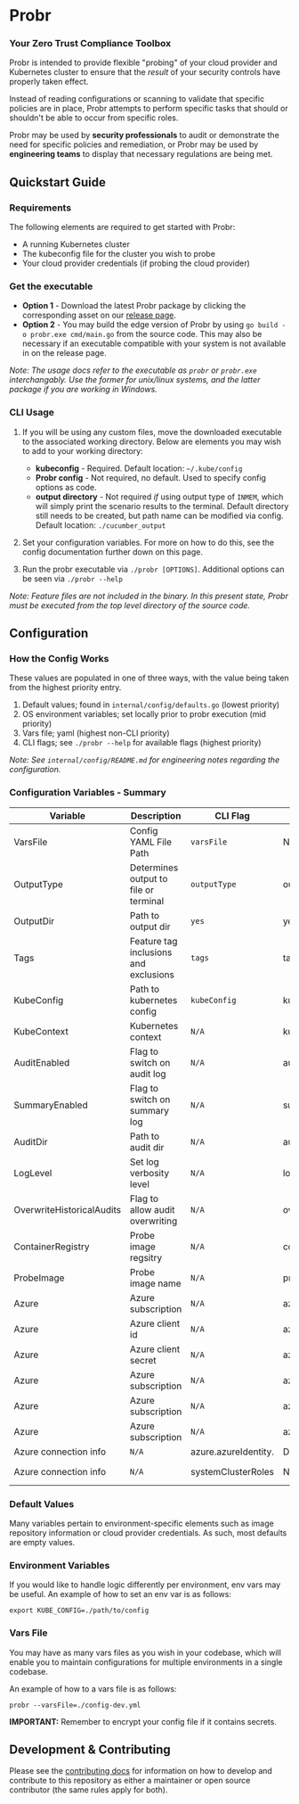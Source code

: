 # Probr

### Your Zero Trust Compliance Toolbox

Probr is intended to provide flexible "probing" of your cloud provider and Kubernetes cluster to ensure that the _result_ of your security controls have properly taken effect.

Instead of reading configurations or scanning to validate that specific policies are in place, Probr attempts to perform specific tasks that should or shouldn't be able to occur from specific roles.

Probr may be used by **security professionals** to audit or demonstrate the need for specific policies and remediation, or Probr may be used by **engineering teams** to display that necessary regulations are being met.

## Quickstart Guide

### Requirements

The following elements are required to get started with Probr:

- A running Kubernetes cluster
- The kubeconfig file for the cluster you wish to probe
- Your cloud provider credentials (if probing the cloud provider)

### Get the executable

- **Option 1** - Download the latest Probr package by clicking the corresponding asset on our [release page](https://github.com/citihub/probr/releases).
- **Option 2** - You may build the edge version of Probr by using `go build -o probr.exe cmd/main.go` from the source code. This may also be necessary if an executable compatible with your system is not available in on the release page.

*Note: The usage docs refer to the executable as `probr` or `probr.exe` interchangably. Use the former for unix/linux systems, and the latter package if you are working in Windows.*

### CLI Usage

1. If you will be using any custom files, move the downloaded executable to the associated working directory. Below are elements you may wish to add to your working directory:

      - **kubeconfig** - Required. Default location: `~/.kube/config`
      - **Probr config** - Not required, no default. Used to specify config options as code.
      - **output directory** - Not required *if* using output type of `INMEM`, which will simply print the scenario results to the terminal. Default directory still needs to be created, but path name can be modified via config. Default location: `./cucumber_output`

1. Set your configuration variables. For more on how to do this, see the config documentation further down on this page.

1. Run the probr executable via `./probr [OPTIONS]`. Additional options can be seen via `./probr --help`

*Note: Feature files are not included in the binary. In this present state, Probr must be executed from the top level directory of the source code.*

## Configuration

### How the Config Works

These values are populated in one of three ways, with the value being taken from the highest priority entry.

1. Default values; found in `internal/config/defaults.go` (lowest priority)
1. OS environment variables; set locally prior to probr execution (mid priority)
1. Vars file; yaml (highest non-CLI priority)
1. CLI flags; see `./probr --help` for available flags (highest priority)

_Note: See `internal/config/README.md` for engineering notes regarding the configuration._

### Configuration Variables - Summary
| Variable | Description | CLI Flag | VarsFile Tag | Env Var | Default |
|---|---|---|---|---|---|
|VarsFile|Config YAML File Path|`varsFile`|N/A|N/A|N/A|
|OutputType|Determines output to file or terminal|`outputType`|outputType|PROBR_OUTPUT_TYPE|IO|
|OutputDir|Path to output dir|`yes`|yes|PROBR_CUCUMBER_DIR|cucumber_output|
|Tags|Feature tag inclusions and exclusions|`tags`|tags|PROBR_TAGS|""|
|KubeConfig|Path to kubernetes config|`kubeConfig`|kubeConfig|KUBE_CONFIG|N/A|
|KubeContext|Kubernetes context|`N/A`|kubeContext|KUBE_CONTEXT|""|
|AuditEnabled|Flag to switch on audit log|`N/A` |auditEnabled|PROBR_AUDIT_ENABLED|true|
|SummaryEnabled|Flag to switch on summary log|`N/A`|summaryEnabled|PROBR_SUMMARY_ENABLED|true|
|AuditDir|Path to audit dir|`N/A`|auditDir|PROBR_AUDIT_DIR|audit_output|
|LogLevel|Set log verbosity level|`N/A`|logLevel|PROBR_LOG_LEVEL|ERROR|
|OverwriteHistoricalAudits|Flag to allow audit overwriting|`N/A`|overwriteHistoricalAudits|OVERWRITE_AUDITS|true|
|ContainerRegistry|Probe image regsitry|`N/A`|containerRegistry|PROBR_CONTAINER_REGISTRY|docker.io|
|ProbeImage|Probe image name|`N/A`|probeImage|PROBR_PROBE_IMAGE|citihub/probr-probe|
|Azure|Azure subscription|`N/A`|azure.subscriptionID|AZURE_SUBSCRIPTION_ID|""|
|Azure|Azure client id|`N/A`|azure.clientID|AZURE_CLIENT_ID|""|
|Azure|Azure client secret|`N/A`|azure.clientSecret|AZURE_CLIENT_SECRET|""|
|Azure|Azure subscription|`N/A`|azure.tenantID|AZURE_TENANT_ID|""|
|Azure|Azure subscription|`N/A`|azure.locationDefault|AZURE_LOCATION_DEFAULT|""|
|Azure|Azure subscription|`N/A`|azure.azureIdentity.|DEFAULT_NS_AZURE_IDENTITY|probr-defaultns-ai|
|Azure connection info|`N/A`|azure.azureIdentity.|DEFAULT_NS_AZURE_IDENTITY_BINDING|probr-defaultns-aib|
|Azure connection info|`N/A`|systemClusterRoles|N/A|{"system:", "aks", "cluster-admin", "policy-agent"}|

### Default Values

Many variables pertain to environment-specific elements such as image repository information or cloud provider credentials. As such, most defaults are empty values.

### Environment Variables

If you would like to handle logic differently per environment, env vars may be useful. An example of how to set an env var is as follows:

`export KUBE_CONFIG=./path/to/config`

### Vars File

You may have as many vars files as you wish in your codebase, which will enable you to maintain configurations for multiple environments in a single codebase.

An example of how to a vars file is as follows:

```
probr --varsFile=./config-dev.yml
```

**IMPORTANT:** Remember to encrypt your config file if it contains secrets.


## Development & Contributing

Please see the [contributing docs](https://github.com/citihub/probr/blob/master/CONTRIBUTING.md) for information on how to develop and contribute to this repository as either a maintainer or open source contributor (the same rules apply for both).
